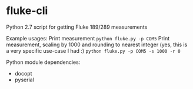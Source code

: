 # fluke-cli
Python 2.7 script for getting Fluke 189/289 measurements

Example usages:
Print measurement
`python fluke.py -p COM5`
Print measurement, scaling by 1000 and rounding to nearest integer
(yes, this is a very specific use-case I had :)
`python fluke.py -p COM5 -s 1000 -r 0`

Python module dependencies:
- docopt
- pyserial

